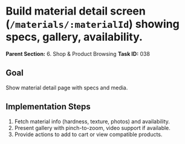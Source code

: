 # Build material detail screen (`/materials/:materialId`) showing specs, gallery, availability.

**Parent Section:** 6. Shop & Product Browsing
**Task ID:** 038

## Goal
Show material detail page with specs and media.

## Implementation Steps
1. Fetch material info (hardness, texture, photos) and availability.
2. Present gallery with pinch-to-zoom, video support if available.
3. Provide actions to add to cart or view compatible products.

